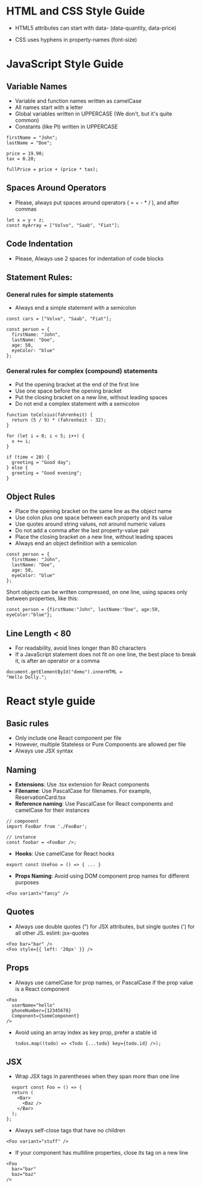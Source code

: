 
# HTML and CSS Style Guide

- HTML5 attributes can start with data- (data-quantity, data-price)

- CSS uses hyphens in property-names (font-size)


# JavaScript Style Guide

## Variable Names

- Variable and function names written as camelCase
- All names start with a letter
- Global variables written in UPPERCASE (We don't, but it's quite common)
- Constants (like PI) written in UPPERCASE

```
firstName = "John";
lastName = "Doe";

price = 19.90;
tax = 0.20;

fullPrice = price + (price * tax);
```

## Spaces Around Operators

- Please, always put spaces around operators ( = + - * / ), and after commas

```
let x = y + z;
const myArray = ["Volvo", "Saab", "Fiat"];
```

## Code Indentation

- Please, Always use 2 spaces for indentation of code blocks

## Statement Rules:

### General rules for simple statements

- Always end a simple statement with a semicolon

```
const cars = ["Volvo", "Saab", "Fiat"];

const person = {
  firstName: "John",
  lastName: "Doe",
  age: 50,
  eyeColor: "blue"
};
```

### General rules for complex (compound) statements

- Put the opening bracket at the end of the first line
- Use one space before the opening bracket
- Put the closing bracket on a new line, without leading spaces
- Do not end a complex statement with a semicolon

```
function toCelsius(fahrenheit) {
  return (5 / 9) * (fahrenheit - 32);
}
```

```
for (let i = 0; i < 5; i++) {
  x += i;
}
```

```
if (time < 20) {
  greeting = "Good day";
} else {
  greeting = "Good evening";
}
```

## Object Rules

- Place the opening bracket on the same line as the object name
- Use colon plus one space between each property and its value
- Use quotes around string values, not around numeric values
- Do not add a comma after the last property-value pair
- Place the closing bracket on a new line, without leading spaces
- Always end an object definition with a semicolon

```
const person = {
  firstName: "John",
  lastName: "Doe",
  age: 50,
  eyeColor: "blue"
};
```

Short objects can be written compressed, on one line, using spaces only between properties, like this:

```
const person = {firstName:"John", lastName:"Doe", age:50, eyeColor:"blue"};
```

## Line Length < 80
- For readability, avoid lines longer than 80 characters
- If a JavaScript statement does not fit on one line, the best place to break it, is after an operator or a comma

```
document.getElementById("demo").innerHTML =
"Hello Dolly.";
```


# React style guide

## Basic rules

- Only include one React component per file
 - However, multiple Stateless or Pure Components are allowed per file
- Always use JSX syntax

## Naming

- **Extensions**: Use .tsx extension for React components
- **Filename**: Use PascalCase for filenames. For example, ReservationCard.tsx
- **Reference naming**: Use PascalCase for React components and camelCase for their instances

```
// component
import FooBar from './FooBar';

// instance
const foobar = <FooBar />;
```
- **Hooks**: Use camelCase for React hooks
  
```
export const UseFoo = () => { ... }
```

- **Props Naming**: Avoid using DOM component prop names for different purposes

```
<Foo variant="fancy" />
```

## Quotes

- Always use double quotes (") for JSX attributes, but single quotes (') for all other JS. eslint: jsx-quotes

```
<Foo bar="bar" />
<Foo style={{ left: '20px' }} />
```

## Props

- Always use camelCase for prop names, or PascalCase if the prop value is a React component
```
<Foo
  userName="hello"
  phoneNumber={12345678}
  Component={SomeComponent}
/>
```

- Avoid using an array index as key prop, prefer a stable id

  ```
  todos.map((todo) => <Todo {...todo} key={todo.id} />);
  ```

## JSX

- Wrap JSX tags in parentheses when they span more than one line

```
  export const Foo = () => {
  return (
    <Bar>
      <Baz />
    </Bar>
  );
};
```
- Always self-close tags that have no children

```
<Foo variant="stuff" />
```
- If your component has multiline properties, close its tag on a new line

```
<Foo
  bar="bar"
  baz="baz"
/>
```






